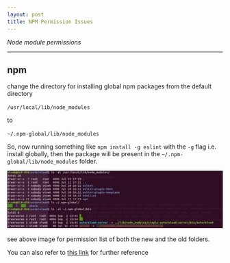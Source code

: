 ```yaml
---
layout: post
title: NPM Permission Issues
---
```


*Node module permissions* 

-----

## npm
change the directory for installing global npm packages from the default directory

`/usr/local/lib/node_modules`

to

`~/.npm-global/lib/node_modules`

So, now running something like `npm install -g eslint` with the `-g` flag i.e. install globally, then the package will be present in the `~/.npm-global/lib/node_modules` folder.

![permissions](../assets/npm_permissions.png)

see above image for permission list of both the new and the old folders.

You can also refer to [this link](https://goo.gl/cypqmP) for further reference
